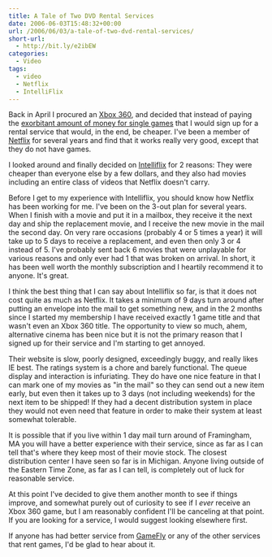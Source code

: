 ```yaml
---
title: A Tale of Two DVD Rental Services
date: 2006-06-03T15:48:32+00:00
url: /2006/06/03/a-tale-of-two-dvd-rental-services/
short-url:
  - http://bit.ly/e2ibEW
categories:
  - Video
tags:
  - video
  - Netflix
  - IntelliFlix
---
```

Back in April I procured an <a href="http://www.xbox.com">Xbox 360</a>, and decided that instead of paying the <a href="http://www.gamespot.com/news/2006/05/24/news_6151772.html?part=rss&#038;tag=gs_&#038;subj=6151772">exorbitant amount of money for single games</a> that I would sign up for a rental service that would, in the end, be cheaper. I've been a member of <a href="http://www.netflix.com">Netflix</a> for several years and find that it works really very good, except that they do not have games.

I looked around and finally decided on <a href="http://www.intelliflix.com">Intelliflix</a> for 2 reasons: They were cheaper than everyone else by a few dollars, and they also had movies including an entire class of videos that Netflix doesn't carry.

Before I get to my experience with Intelliflix, you should know how Netflix has been working for me. I've been on the 3-out plan for several years. When I finish with a movie and put it in a mailbox, they receive it the next day and ship the replacement movie, and I receive the new movie in the mail the second day. On very rare occasions (probably 4 or 5 times a year) it will take up to 5 days to receive a replacement, and even then only 3 or 4 instead of 5. I've probably sent back 6 movies that were unplayable for various reasons and only ever had 1 that was broken on arrival. In short, it has been well worth the monthly subscription and I heartily recommend it to anyone. It's great.

I think the best thing that I can say about Intelliflix so far, is that it does not cost quite as much as Netflix. It takes a minimum of 9 days turn around after putting an envelope into the mail to get something new, and in the 2 months since I started my membership I have received exactly 1 game title and that wasn't even an Xbox 360 title. The opportunity to view so much, ahem, alternative cinema has been nice but it is not the primary reason that I signed up for their service and I'm starting to get annoyed.

Their website is slow, poorly designed, exceedingly buggy, and really likes IE best. The ratings system is a chore and barely functional. The queue display and interaction is infuriating. They do have one nice feature in that I can mark one of my movies as "in the mail" so they can send out a new item early, but even then it takes up to 3 days (not including weekends) for the next item to be shipped! If they had a decent distribution system in place they would not even need that feature in order to make their system at least somewhat tolerable.

It is possible that if you live within 1 day mail turn around of Framingham, MA you will have a better experience with their service, since as far as I can tell that's where they keep most of their movie stock. The closest distribution center I have seen so far is in Michigan. Anyone living outside of the Eastern Time Zone, as far as I can tell, is completely out of luck for reasonable service.

At this point I've decided to give them another month to see if things improve, and somewhat purely out of curiosity to see if I _ever_ receive an Xbox 360 game, but I am reasonably confident I'll be canceling at that point. If you are looking for a service, I would suggest looking elsewhere first.

If anyone has had better service from <a href="http://www.gamefly.com/">GameFly</a> or any of the other services that rent games, I'd be glad to hear about it.